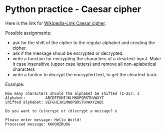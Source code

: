 # Python practice - Caesar cipher

Here is the link for [Wikipedia-Link Caesar cipher](https://en.wikipedia.org/wiki/Caesar_cipher).

Possible assignments:

- ask for the shift of the cipher to the regular alphabet and creating the cipher.
- ask if the message shoud be encrypted or decrypted.
- write a function for encrypting the characters of a cleartext-input. Make it case insensitive (upper case letters) and remove all non-aplabetical characters
- write a funtion to decrypt the encrypted text, to get the cleartext back.

Example:
```
How many characters should the alphabet be shifted (1-25): 3
Alphabet:         ABCDEFGHIJKLMNOPQRSTUVWXYZ
Shifted alphabet: DEFGHIJKLMNOPQRSTUVWXYZABC

Do you want to (e)ncrypt or (d)ecrypt a message? e

Please enter message: Hello World!
Processed message: KHOORZRUOG
```
